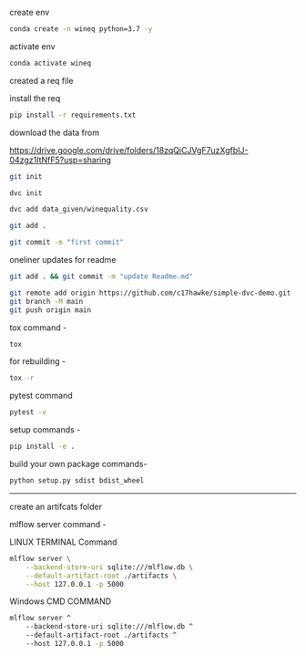 create env 

```bash
conda create -n wineq python=3.7 -y
```

activate env
```bash
conda activate wineq
```

created a req file

install the req
```bash
pip install -r requirements.txt
```
download the data from 

https://drive.google.com/drive/folders/18zqQiCJVgF7uzXgfbIJ-04zgz1ItNfF5?usp=sharing

```bash
git init
```
```bash
dvc init 
```
```bash
dvc add data_given/winequality.csv
```
```bash
git add .
```
```bash
git commit -m "first commit"
```

oneliner updates  for readme

```bash
git add . && git commit -m "update Readme.md"
```
```bash
git remote add origin https://github.com/c17hawke/simple-dvc-demo.git
git branch -M main
git push origin main
```

tox command -
```bash
tox
```
for rebuilding -
```bash
tox -r 
```
pytest command
```bash
pytest -v
```

setup commands -
```bash
pip install -e . 
```

build your own package commands- 
```bash
python setup.py sdist bdist_wheel
```



--- 
create an artifcats folder 


mlflow server command - 

LINUX TERMINAL Command 

```bash
mlflow server \
    --backend-store-uri sqlite:///mlflow.db \
    --default-artifact-root ./artifacts \
    --host 127.0.0.1 -p 5000
```
Windows CMD COMMAND

```bash
mlflow server ^
    --backend-store-uri sqlite:///mlflow.db ^
    --default-artifact-root ./artifacts ^
    --host 127.0.0.1 -p 5000
```